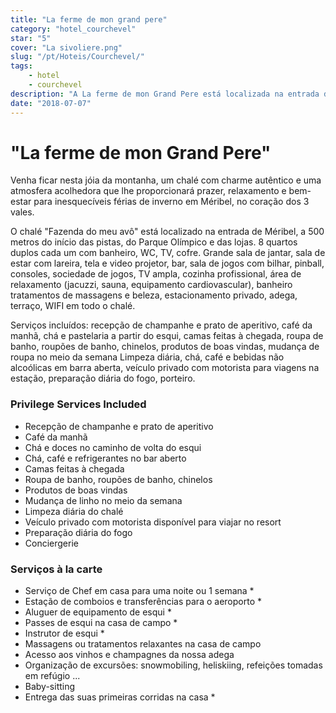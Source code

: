 ```yaml
---
title: "La ferme de mon grand pere"
category: "hotel_courchevel"
star: "5"
cover: "La sivoliere.png"
slug: "/pt/Hoteis/Courchevel/"
tags:
    - hotel
    - courchevel
description: "A La ferme de mon Grand Pere está localizada na entrada do Méribel e pode acomodar 16 pessoas. Com os seus 500 m², combina perfeitamente a tradição dos antigos chalés Savoyard, combinando luxo, conforto e modernidade. "
date: "2018-07-07"
--- 
```

 
# "La ferme de mon Grand Pere"
Venha ficar nesta jóia da montanha, um chalé com charme autêntico e uma atmosfera acolhedora que lhe proporcionará prazer, relaxamento e bem-estar para inesquecíveis férias de inverno em Méribel, no coração dos 3 vales.

O chalé "Fazenda do meu avô" está localizado na entrada de Méribel, a 500 metros do início das pistas, do Parque Olímpico e das lojas.
8 quartos duplos cada um com banheiro, WC, TV, cofre. Grande sala de jantar, sala de estar com lareira, tela e video projetor, bar, sala de jogos com bilhar, pinball, consoles, sociedade de jogos, TV ampla, cozinha profissional, área de relaxamento (jacuzzi, sauna, equipamento cardiovascular), banheiro tratamentos de massagens e beleza, estacionamento privado, adega, terraço, WIFI em todo o chalé.

Serviços incluídos: recepção de champanhe e prato de aperitivo, café da manhã, chá e pastelaria a partir do esqui, camas feitas à chegada, roupa de banho, roupões de banho, chinelos, produtos de boas vindas, mudança de roupa no meio da semana Limpeza diária, chá, café e bebidas não alcoólicas em barra aberta, veículo privado com motorista para viagens na estação, preparação diária do fogo, porteiro.

### Privilege Services Included
* Recepção de champanhe e prato de aperitivo
* Café da manhã
* Chá e doces no caminho de volta do esqui
* Chá, café e refrigerantes no bar aberto
* Camas feitas à chegada
* Roupa de banho, roupões de banho, chinelos
* Produtos de boas vindas
* Mudança de linho no meio da semana
* Limpeza diária do chalé
* Veículo privado com motorista disponível para viajar no resort
* Preparação diária do fogo
* Conciergerie

### Serviços à la carte
* Serviço de Chef em casa para uma noite ou 1 semana *
* Estação de comboios e transferências para o aeroporto *
* Aluguer de equipamento de esqui *
* Passes de esqui na casa de campo *
* Instrutor de esqui *
* Massagens ou tratamentos relaxantes na casa de campo
* Acesso aos vinhos e champagnes da nossa adega
* Organização de excursões: snowmobiling, heliskiing, refeições tomadas em refúgio ...
* Baby-sitting
* Entrega das suas primeiras corridas na casa *
